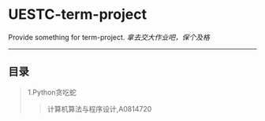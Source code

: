 # UESTC-term-project
Provide something for term-project.
_拿去交大作业吧，保个及格_
***
## 目录
> 1.Python贪吃蛇
> > 计算机算法与程序设计,A0814720
